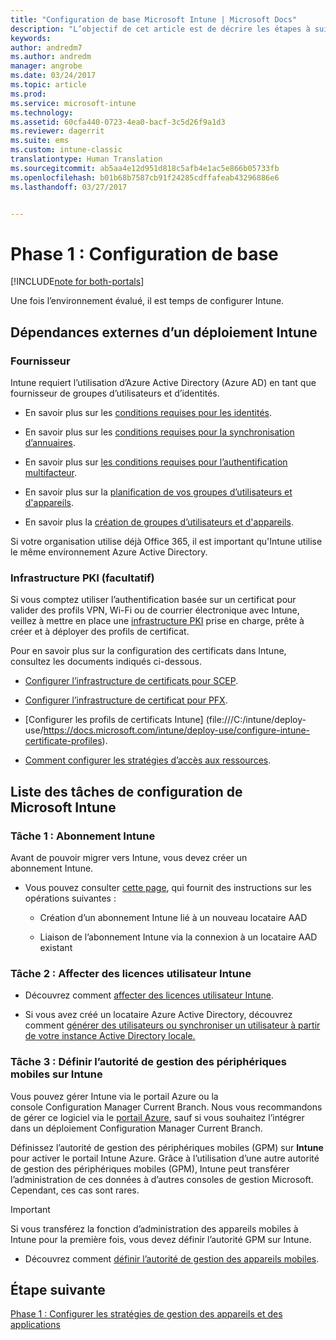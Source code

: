 ```yaml
---
title: "Configuration de base Microsoft Intune | Microsoft Docs"
description: "L’objectif de cet article est de décrire les étapes à suivre pour configurer Microsoft Intune."
keywords: 
author: andredm7
ms.author: andredm
manager: angrobe
ms.date: 03/24/2017
ms.topic: article
ms.prod: 
ms.service: microsoft-intune
ms.technology: 
ms.assetid: 60cfa440-0723-4ea0-bacf-3c5d26f9a1d3
ms.reviewer: dagerrit
ms.suite: ems
ms.custom: intune-classic
translationtype: Human Translation
ms.sourcegitcommit: ab5aa4e12d951d818c5afb4e1ac5e866b05733fb
ms.openlocfilehash: b01b68b7587cb91f24285cdffafeab43296886e6
ms.lasthandoff: 03/27/2017


---
```


# <a name="phase-1-basic-setup"></a>Phase 1 : Configuration de base

[!INCLUDE[note for both-portals](../includes/note-for-both-portals.md)]

Une fois l’environnement évalué, il est temps de configurer Intune.

## <a name="external-dependencies-for-an-intune-deployment"></a>Dépendances externes d’un déploiement Intune

### <a name="identity"></a>Fournisseur

Intune requiert l’utilisation d’Azure Active Directory (Azure AD) en tant que fournisseur de groupes d’utilisateurs et d’identités.

-   En savoir plus sur les [conditions requises pour les identités](https://docs.microsoft.com/active-directory/active-directory-hybrid-identity-design-considerations-overview#design-considerations-overview).

-   En savoir plus sur les [conditions requises pour la synchronisation d’annuaires](https://docs.microsoft.com/active-directory/active-directory-hybrid-identity-design-considerations-directory-sync-requirements).

-   En savoir plus sur [les conditions requises pour l’authentification multifacteur](https://docs.microsoft.com/active-directory/active-directory-hybrid-identity-design-considerations-multifactor-auth-requirements).

-   En savoir plus sur la [planification de vos groupes d’utilisateurs et d'appareils](https://docs.microsoft.com/intune/deploy-use/plan-your-user-and-device-groups).

-   En savoir plus la [création de groupes d’utilisateurs et d'appareils](https://docs.microsoft.com/en-us/intune/deploy-use/use-groups-to-manage-users-and-devices-with-microsoft-intune).

Si votre organisation utilise déjà Office 365, il est important qu'Intune utilise le même environnement Azure Active Directory.

### <a name="pki-optional"></a>Infrastructure PKI (facultatif)

Si vous comptez utiliser l’authentification basée sur un certificat pour valider des profils VPN, Wi-Fi ou de courrier électronique avec Intune, veillez à mettre en place une [infrastructure PKI](https://docs.microsoft.com/intune/deploy-use/secure-resource-access-with-certificate-profiles) prise en charge, prête à créer et à déployer des profils de certificat.

Pour en savoir plus sur la configuration des certificats dans Intune, consultez les documents indiqués ci-dessous.

-   [Configurer l’infrastructure de certificats pour SCEP](https://docs.microsoft.com/intune/deploy-use/configure-certificate-infrastructure-for-scep).

-   [Configurer l’infrastructure de certificat pour PFX](https://docs.microsoft.com/intune/deploy-use/configure-certificate-infrastructure-for-pfx).

-   [Configurer les profils de certificats Intune] (file:///C:/intune/deploy-use/https://docs.microsoft.com/intune/deploy-use/configure-intune-certificate-profiles).

-   [Comment configurer les stratégies d’accès aux ressources](https://docs.microsoft.com/intune/deploy-use/enable-access-to-company-resources-with-microsoft-intune).

## <a name="task-list-for-an-intune-setup"></a>Liste des tâches de configuration de Microsoft Intune

### <a name="task-1-intune-subscription"></a>Tâche 1 : Abonnement Intune

Avant de pouvoir migrer vers Intune, vous devez créer un abonnement Intune.

-   Vous pouvez consulter [cette page](https://portal.office.com/Signup/Signup.aspx?OfferId=40BE278A-DFD1-470a-9EF7-9F2596EA7FF9&dl=INTUNE_A&ali=1#0), qui fournit des instructions sur les opérations suivantes :

    -   Création d’un abonnement Intune lié à un nouveau locataire AAD

    -   Liaison de l’abonnement Intune via la connexion à un locataire AAD existant

### <a name="task-2-assign-intune-user-licenses"></a>Tâche 2 : Affecter des licences utilisateur Intune

-   Découvrez comment [affecter des licences utilisateur Intune](https://docs.microsoft.com/intune/get-started/start-with-a-paid-subscription-to-microsoft-intune-step-4).

-   Si vous avez créé un locataire Azure Active Directory, découvrez comment [générer des utilisateurs ou synchroniser un utilisateur à partir de votre instance Active Directory locale.](https://docs.microsoft.com/azure/active-directory/connect/active-directory-aadconnect)

### <a name="task-3-set-your-mdm-authority-to-intune"></a>Tâche 3 : Définir l’autorité de gestion des périphériques mobiles sur Intune

Vous pouvez gérer Intune via le portail Azure ou la console Configuration Manager Current Branch. Nous vous recommandons de gérer ce logiciel via le [portail Azure](https://portal.azure.com), sauf si vous souhaitez l’intégrer dans un déploiement Configuration Manager Current Branch.

Définissez l’autorité de gestion des périphériques mobiles (GPM) sur **Intune** pour activer le portail Intune Azure. Grâce à l’utilisation d’une autre autorité de gestion des périphériques mobiles (GPM), Intune peut transférer l’administration de ces données à d’autres consoles de gestion Microsoft. Cependant, ces cas sont rares.

> [!IMPORTANT]
> Si vous transférez la fonction d’administration des appareils mobiles à Intune pour la première fois, vous devez définir l’autorité GPM sur Intune.

-   Découvrez comment [définir l’autorité de gestion des appareils mobiles](https://docs.microsoft.com/intune/deploy-use/prerequisites-for-enrollment#step-2-set-mdm-authority).

## <a name="next-step"></a>Étape suivante

[Phase 1 : Configurer les stratégies de gestion des appareils et des applications](https://docs.microsoft.com/intune/plan-design/migration-phase1-configure-device-and-app-management-policies)

